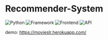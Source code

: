 # Recommender-System
![Python](https://img.shields.io/badge/Python-blue)
![Framework](https://img.shields.io/badge/Framework-Flask-yellow)
![Frontend](https://img.shields.io/badge/Frontend-HTML/CSS/JS-red)
![API](https://img.shields.io/badge/API-TMDB-fcba03)

demo: https://movieslr.herokuapp.com/
